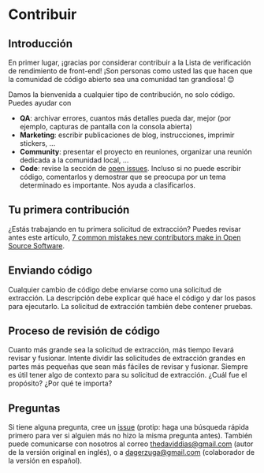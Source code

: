# Contribuir

## Introducción

En primer lugar, ¡gracias por considerar contribuir a la Lista de verificación de rendimiento de front-end! ¡Son personas como usted las que hacen que la comunidad de código abierto sea una comunidad tan grandiosa! 😊

Damos la bienvenida a cualquier tipo de contribución, no solo código. Puedes ayudar con
- **QA**: archivar errores, cuantos más detalles pueda dar, mejor (por ejemplo, capturas de pantalla con la consola abierta)
- **Marketing**: escribir publicaciones de blog, instrucciones, imprimir stickers, ...
- **Community**: presentar el proyecto en reuniones, organizar una reunión dedicada a la comunidad local, ...
- **Code**: revise la sección de [open issues](https://github.com/thedaviddias/Front-End-Performance-Checklist/issues). Incluso si no puede escribir código, comentarlos y demostrar que se preocupa por un tema determinado es importante. Nos ayuda a clasificarlos.

## Tu primera contribución

¿Estás trabajando en tu primera solicitud de extracción? Puedes revisar antes este artículo, [7 common mistakes new contributors make in Open Source Software](https://dev.to/codergirl1991/7-common-mistakes-new-contributors-make-in-open-source-software-2noo).

## Enviando código

Cualquier cambio de código debe enviarse como una solicitud de extracción. La descripción debe explicar qué hace el código y dar los pasos para ejecutarlo. La solicitud de extracción también debe contener pruebas.

## Proceso de revisión de código

Cuanto más grande sea la solicitud de extracción, más tiempo llevará revisar y fusionar. Intente dividir las solicitudes de extracción grandes en partes más pequeñas que sean más fáciles de revisar y fusionar.
Siempre es útil tener algo de contexto para su solicitud de extracción. ¿Cuál fue el propósito? ¿Por qué te importa?

## Preguntas
Si tiene alguna pregunta, cree un [issue](issue) (protip: haga una búsqueda rápida primero para ver si alguien más no hizo la misma pregunta antes).
También puede comunicarse con nosotros al correo thedaviddias@gmail.com (autor de la versión original en inglés), o a dagerzuga@gmail.com (colaborador de la versión en español).

<!-- This `CONTRIBUTING.md` is based on @nayafia's template https://github.com/nayafia/contributing-template -->
